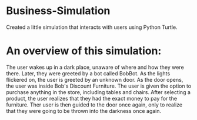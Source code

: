 # Business-Simulation
Created a little simulation that interacts with users using Python Turtle. 

# An overview of this simulation:
The user wakes up in a dark place, unaware of where and how they were there. Later, they were greeted by a bot called BobBot. As the lights flickered on, the user is greeted by an unknown door. As the door opens, the user was inside Bob's Discount Furniture. The user is given the option to purchase anything in the store, including tables and chairs. After selecting a product, the user realizes that they had the exact money to pay for the furniture. Ther user is then guided to the door once again, only to realize that they were going to be thrown into the darkness once again. 

